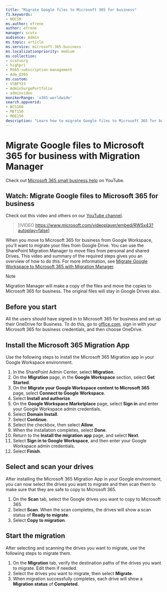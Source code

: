 ```yaml
---
title: "Migrate Google files to Microsoft 365 for business"
f1.keywords:
- NOCSH
ms.author: efrene
author: efrene
manager: scotv
audience: Admin
ms.topic: article
ms.service: microsoft-365-business
ms.localizationpriority: medium
ms.collection: 
- scotvorg
- highpri
- M365-subscription-management 
- Adm_O365
ms.custom: 
- VSBFY23
- AdminSurgePortfolio
- adminvideo
monikerRange: 'o365-worldwide'
search.appverid:
- BCS160
- MET150
- MOE150
description: "Learn how to migrate Google files to Microsoft 365 for business by using the SharePoint Migration Manager."
---
```


# Migrate Google files to Microsoft 365 for business with Migration Manager

Check out [Microsoft 365 small business help](https://go.microsoft.com/fwlink/?linkid=2197659) on YouTube.

## Watch: Migrate Google files to Microsoft 365 for business

Check out this video and others on our [YouTube channel](https://go.microsoft.com/fwlink/?linkid=2198217).

> [!VIDEO https://www.microsoft.com/videoplayer/embed/RWSx43?autoplay=false]

When you move to Microsoft 365 for business from Google Workspace, you'll want to migrate your files from Google Drive. You can use the SharePoint Migration Manager to move files from personal and shared Drives. This video and summary of the required steps gives you an overview of how to do this. For more information, see [Migrate Google Workspace to Microsoft 365 with Migration Manager](/sharepointmigration/mm-google-overview).

> [!NOTE]
> Migration Manager will make a copy of the files and move the copies to Microsoft 365 for business. The original files will stay in Google Drives also.

## Before you start

All the users should have signed in to Microsoft 365 for business and set up their OneDrive for Business. To do this, go to [office.com](https://office.com), sign in with your Microsoft 365 for business credentials, and then choose OneDrive.

## Install the Microsoft 365 Migration App

Use the following steps to install the Microsoft 365 Migration app in your Google Workspace environment. 
1. In the SharePoint Admin Center, select **Migration**.
2. On the **Migration** page, in the **Google Workspace** section, select **Get Started**.
3. On the **Migrate your Google Workspace content to Microsoft 365** page, select **Connect to Google Workspace**.
4. Select **Install and authorize**.
5. On the **Google Workspace Marketplace** page, select **Sign in** and enter your Google Workspace admin credentials.
6. Select **Domain Install**.
7. Select **Continue**.
8. Select the checkbox, then select **Allow**.
9. When the installation completes, select **Done**.
10. Return to the **Install the migration app** page, and select **Next**.
11. Select **Sign in to Google Workspace**, and then enter your Google Workspace admin credentials.
12. Select **Finish**.

## Select and scan your drives

After installing the Microsoft 365 Migration App in your Google environment, you can now select the drives you want to migrate and then scan them to make sure that they are safe to copy to Microsoft 365.

1. On the **Scan** tab, select the Google drives you want to copy to Microsoft 365.
2. Select **Scan**. When the scan completes, the drives will show a scan status of **Ready to migrate**.
3. Select **Copy to migration**.

## Start the migration

After selecting and scanning the drives you want to migrate, use the following steps to migrate them.

1. On the **Migration** tab, verify the destination paths of the drives you want to migrate. Edit them if needed.
2. Select the drives you want to migrate, then select **Migrate**. 
3. When migration successfully completes, each drive will show a **Migration status** of **Completed**.